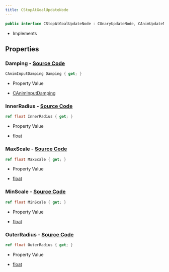 ```yaml
---
title: CStopAtGoalUpdateNode
---
```


```csharp
public interface CStopAtGoalUpdateNode : CUnaryUpdateNode, CAnimUpdateNodeBase, ISchemaClass<CAnimUpdateNodeBase>, ISchemaClass<CUnaryUpdateNode>, ISchemaClass<CStopAtGoalUpdateNode>, ISchemaField, ISchemaClass, INativeHandle
```

- Implements

## Properties

### **Damping** - [Source Code](https://github.com/swiftly-solution/swiftlys2/blob/main/managed/src/SwiftlyS2.Generated/Schemas/Interfaces/CStopAtGoalUpdateNode.cs#L24)

```csharp
CAnimInputDamping Damping { get; }
```

- Property Value

- [CAnimInputDamping](/docs/api/shared/schemadefinitions/caniminputdamping)

### **InnerRadius** - [Source Code](https://github.com/swiftly-solution/swiftlys2/blob/main/managed/src/SwiftlyS2.Generated/Schemas/Interfaces/CStopAtGoalUpdateNode.cs#L18)

```csharp
ref float InnerRadius { get; }
```

- Property Value

- [float](https://learn.microsoft.com/dotnet/api/system.single)

### **MaxScale** - [Source Code](https://github.com/swiftly-solution/swiftlys2/blob/main/managed/src/SwiftlyS2.Generated/Schemas/Interfaces/CStopAtGoalUpdateNode.cs#L20)

```csharp
ref float MaxScale { get; }
```

- Property Value

- [float](https://learn.microsoft.com/dotnet/api/system.single)

### **MinScale** - [Source Code](https://github.com/swiftly-solution/swiftlys2/blob/main/managed/src/SwiftlyS2.Generated/Schemas/Interfaces/CStopAtGoalUpdateNode.cs#L22)

```csharp
ref float MinScale { get; }
```

- Property Value

- [float](https://learn.microsoft.com/dotnet/api/system.single)

### **OuterRadius** - [Source Code](https://github.com/swiftly-solution/swiftlys2/blob/main/managed/src/SwiftlyS2.Generated/Schemas/Interfaces/CStopAtGoalUpdateNode.cs#L16)

```csharp
ref float OuterRadius { get; }
```

- Property Value

- [float](https://learn.microsoft.com/dotnet/api/system.single)

